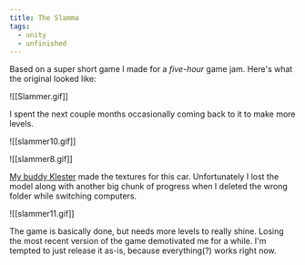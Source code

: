 ```yaml
---
title: The Slamma
tags:
  - unity
  - unfinished
---
```

Based on a super short game I made for a *five-hour* game jam. Here's what the original looked like:

![[Slammer.gif]]

I spent the next couple months occasionally coming back to it to make more levels.

![[slammer10.gif]]

![[slammer8.gif]]

[My buddy Klester](https://twitter.com/leftover_cereal) made the textures for this car. Unfortunately I lost the model along with another big chunk of progress when I deleted the wrong folder while switching computers. 

![[slammer11.gif]]

The game is basically done, but needs more levels to really shine. Losing the most recent version of the game demotivated me for a while. I'm tempted to just release it as-is, because everything(?) works right now.